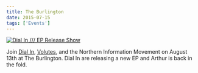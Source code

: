 ```yaml
---
title: The Burlington
date: 2015-07-15
tags: ['Events']
---
```


[![Dial In /// EP Release Show](/rm_ation/images/2015-08-13.jpg)](https://www.facebook.com/events/1423137928016099/)

Join [Dial In](https://www.dialinsound.com/), [Volutes](https://www.volutesmusic.com/), and the Northern Information Movement on August 13th at The Burlington. Dial In are releasing a new EP and Arthur is back in the fold.
